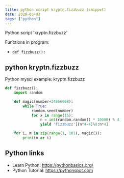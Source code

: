 ```yaml
---
title: python script kryptn.fizzbuzz (snippet)
date: 2020-03-03
tags: ["python"]
---
```

Python script 'kryptn.fizzbuzz'

Functions in program: 
* `def fizzbuzz():`

## python kryptn.fizzbuzz

Python mysql example: kryptn.fizzbuzz

```python
def fizzbuzz():
    import random

    def magic(number=24866068):
        while True:
            random.seed(number)
            for x in range(15):
                n = int(random.random() * 10000) % 4
                yield 'fizzbuzz'[(n*4-4)%8:n*4]

    for i, m in zip(range(1, 101), magic()):
        print(m or i)


```

## Python links

- Learn Python: https://pythonbasics.org/
- Python Tutorial: https://pythonspot.com
